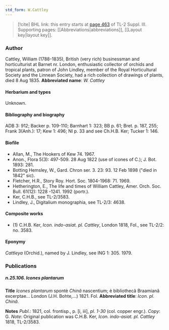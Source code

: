 ```yaml
---
std_form: W.Cattley
---
```


> [!cite] BHL link: this entry starts at [page 463](https://www.biodiversitylibrary.org/page/33266770) of TL-2 Suppl. III.
> Supporting pages: [[Abbreviations|abbreviations]], [[Layout key|layout key]].

### Author

Cattley, William (1788-1835), British (very rich) businessman and horticulturist at Barnet nr. London, enthusiastic collector of orchids and tropical plants, patron of John Lindley, member of the Royal Horticultural Society and the Linnean Society, had a rich collection of drawings of plants, died 8 Aug 1835. 
**Abbreviated name**: *W. Cattley*

#### Herbarium and types

Unknown.

#### Bibliography and biography

ADB 3: 912; Backer p. 109-110; Barnhart 1: 323; BB p. 61; Bret. p. 187, 255; Frank 3(Anh.): 17; Kew 1: 496; NI p. 33 and see Ch.H.B. Ker; Tucker 1: 146.

#### Biofile

- Allan, M., The Hookers of Kew 74. 1967.
- Anon., Flora 5(3): 497-509. 28 Aug 1822 (use of icones of C.); J. Bot. 1893: 281.
- Botting Hemsley, W., Gard. Chron ser. 3. 23: 93. 12 Feb 1898 ("died in 1842" sic).
- Fletcher, H.R., Story Roy. Hort. Soc. 1804-1968: 71. 1969.
- Hetherington, E., The life and times of William Cattley, Amer. Orch. Soc. Bull. 61(12): 1228 -1241. 1992 (portr.).
- Ker, C.H.B., see TL-2/3583.
- Lindley, J., Digitalium monographia, see TL-2/3: 4638.

#### Composite works

- (1) C.H.B. Ker, *Icon. indo-asiat. pl. Cattley*, London 1818, Fol., see TL-2/2: no. 3583.

#### Eponymy

*Cattleya* (Orchid.), named by J. Lindley, see ING 1: 305. 1979.

### Publications

##### n.25.106. Icones plantarum

**Title**
*Icones plantarum* spontè *Chinâ* nascentium; è bibliothecâ Braamianâ excerptae... London (J.H. Bohte,...) 1821. Fol.
**Abbreviated title**: *Icon. pl. Chinâ*.

**Notes**
*Publ*.: 1821, col. frontisp., p. \[i, iii\], *pl. 1-30* (col. copper engr.). *Copy*: G.
*Note*: Original publication was C.H.B. Ker, *Icon. indo-asiat. pl. Cattley* 1818, TL-2/3583.

